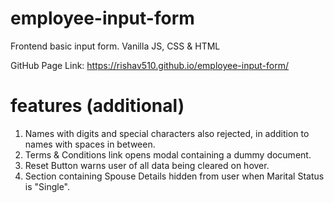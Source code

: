 # employee-input-form
Frontend basic input form. Vanilla JS, CSS &amp; HTML

GitHub Page Link: https://rishav510.github.io/employee-input-form/

# features (additional)

1. Names with digits and special characters also rejected, in addition to names with spaces in between.
2. Terms & Conditions link opens modal containing a dummy document.
3. Reset Button warns user of all data being cleared on hover.
4. Section containing Spouse Details hidden from user when Marital Status is "Single".
